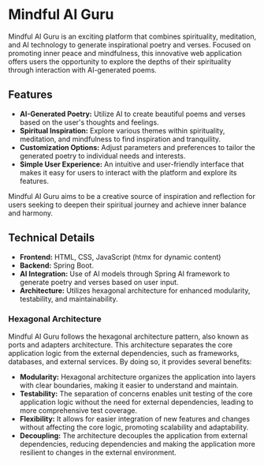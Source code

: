 # Mindful AI Guru

Mindful AI Guru is an exciting platform that combines spirituality, meditation, and AI technology to generate inspirational poetry and verses. Focused on promoting inner peace and mindfulness, this innovative web application offers users the opportunity to explore the depths of their spirituality through interaction with AI-generated poems.

## Features

- **AI-Generated Poetry:** Utilize AI to create beautiful poems and verses based on the user's thoughts and feelings.
- **Spiritual Inspiration:** Explore various themes within spirituality, meditation, and mindfulness to find inspiration and tranquility.
- **Customization Options:** Adjust parameters and preferences to tailor the generated poetry to individual needs and interests.
- **Simple User Experience:** An intuitive and user-friendly interface that makes it easy for users to interact with the platform and explore its features.

Mindful AI Guru aims to be a creative source of inspiration and reflection for users seeking to deepen their spiritual journey and achieve inner balance and harmony.

## Technical Details

- **Frontend:** HTML, CSS, JavaScript (htmx for dynamic content)
- **Backend:** Spring Boot.
- **AI Integration:** Use of AI models through Spring AI framework to generate poetry and verses based on user input.
- **Architecture:** Utilizes hexagonal architecture for enhanced modularity, testability, and maintainability.

### Hexagonal Architecture

Mindful AI Guru follows the hexagonal architecture pattern, also known as ports and adapters architecture. This architecture separates the core application logic from the external dependencies, such as frameworks, databases, and external services. By doing so, it provides several benefits:

- **Modularity:** Hexagonal architecture organizes the application into layers with clear boundaries, making it easier to understand and maintain.
- **Testability:** The separation of concerns enables unit testing of the core application logic without the need for external dependencies, leading to more comprehensive test coverage.
- **Flexibility:** It allows for easier integration of new features and changes without affecting the core logic, promoting scalability and adaptability.
- **Decoupling:** The architecture decouples the application from external dependencies, reducing dependencies and making the application more resilient to changes in the external environment.


